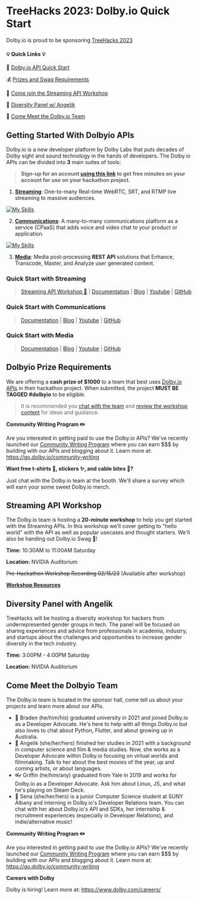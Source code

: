 # TreeHacks 2023: Dolby.io Quick Start

Dolby.io is proud to be sponsoring [TreeHacks 2023](https://www.treehacks.com/)

#### :bulb: **Quick Links** :bulb:
:hammer: [Dolby.io API Quick Start](https://github.com/dolbyio-samples/hackathon-quick-start/blob/main/TreeHacks2023/TreeHacks2023.md#getting-started-with-dolbyio-apis)

:moneybag: [Prizes and Swag Requirements](https://github.com/dolbyio-samples/hackathon-quick-start/blob/main/TreeHacks2023/TreeHacks2023.md#dolbyio-prize-requirements) 

:raising_hand: [Come join the Streaming API Workshop](https://github.com/dolbyio-samples/hackathon-quick-start/blob/main/TreeHacks2023/TreeHacks2023.md#streaming-api-workshop) 

:microphone: [Diversity Panel w/ Angelik](https://github.com/dolbyio-samples/hackathon-quick-start/blob/main/TreeHacks2023/TreeHacks2023.md#diversity-panel-with-angelik) 

:eyes: [Come Meet the Dolby.io Team](https://github.com/dolbyio-samples/hackathon-quick-start/blob/main/TreeHacks2023/TreeHacks2023.md#come-meet-the-dolbyio-team) 


## Getting Started With Dolbyio APIs
Dolby.io is a new developer platform by Dolby Labs that puts decades of Dolby sight and sound technology in the hands of developers. The Dolby.io APIs can be divided into **3** main suites of tools:

> **Sign-up for an account [using this link](https://bit.ly/dolbyio-at-treehacks) to get free minutes on your account for use on your hackathon project.**

1. **[Streaming](https://docs.dolby.io/streaming-apis/docs/client-sdks)**: One-to-many Real-time WebRTC, SRT, and RTMP live streaming to massive audiences.

[![My Skills](https://skillicons.dev/icons?i=js,react,swift,java,flutter,dotnet,linux,mac,unreal,unity&perline=15)](https://docs.dolby.io/streaming-apis/docs/client-sdks)

2. **[Communications](https://docs.dolby.io/communications-apis/docs)**: A many-to-many communications platform as a service (CPaaS) that adds voice and video chat to your product or application.

[![My Skills](https://skillicons.dev/icons?i=js,react,swift,java,flutter,cpp,dotnet,linux,mac,unreal,unity&perline=15)](https://docs.dolby.io/communications-apis/docs)

3. **[Media](https://docs.dolby.io/media-apis/docs)**: Media post-processing **REST API** solutions that Enhance, Transcode, Master, and Analyze user generated content.


### Quick Start with Streaming 
> [Streaming API Workshop :raising_hand:](https://github.com/dolbyio-samples/hackathon-quick-start/blob/main/TreeHacks2023/TreeHacks2023.md#streaming-api-workshop) | [Documentation](https://docs.dolby.io/streaming-apis/docs/client-sdks) | [Blog](https://dolby.io/blog/category/streaming/) | [Youtube](https://www.youtube.com/@DolbyIO) | [GitHub](https://github.com/dolbyio-samples)

### Quick Start with Communications 
> [Documentation](https://docs.dolby.io/communications-apis/docs) | [Blog](https://dolby.io/blog/category/communications/) | [Youtube](https://www.youtube.com/@DolbyIO) | [GitHub](https://github.com/dolbyio-samples)

### Quick Start with Media 
> [Documentation](https://docs.dolby.io/media-apis/docs) | [Blog](https://dolby.io/blog/category/media/) | [Youtube](https://www.youtube.com/@DolbyIO) | [GitHub](https://github.com/dolbyio-samples)


## Dolbyio Prize Requirements
We are offering a **cash prize of $1000** to a team that best uses [Dolby.io APIs](https://github.com/dolbyio-samples/hackathon-quick-start/blob/main/TreeHacks2023/TreeHacks2023.md#getting-started-with-dolbyio-apis) in their hackathon project.
When submitted, the project **MUST BE TAGGED #dolbyio** to be eligible.

> It is recommended you [chat with the team](https://github.com/dolbyio-samples/hackathon-quick-start/blob/main/TreeHacks2023/TreeHacks2023.md#come-meet-the-dolbyio-team) and [review the workshop content](https://github.com/dolbyio-samples/hackathon-quick-start/blob/main/TreeHacks2023/TreeHacks2023.md#streaming-api-workshop) for ideas and guidance.


**Community Writing Program :pencil2:**

Are you interested in getting paid to use the Dolby.io APIs? We've recently launched our [Community Writing Program](https://go.dolby.io/community-writing) where you can earn $$$ by building with our APIs and blogging about it. Learn more at: https://go.dolby.io/community-writing

**Want free t-shirts :shirt:, stickers :sparkles:, and cable bites :electric_plug:?**

Just chat with the Dolby.io team at the booth. We'll share a survey which will earn your some sweet Dolby.io merch. 



## Streaming API Workshop

The Dolby.io team is hosting a **20-minute workshop** to help you get started with the Streaming APIs. In this workshop we'll cover getting to "hello world" with the API as well as popular usecases and thought starters. We'll also be handing out Dolby.io Swag :shirt:!

**Time:** 10:30AM to 11:00AM Saturday 

**Location:** NVIDIA Auditorium

~~Pre-Hackathon Workshop Recording 02/15/23~~ (Available after workshop)

**[Workshop Resources](https://github.com/dolbyio-samples/workshop-streaming-apis-getting-started)**



## Diversity Panel with Angelik
TreeHacks will be hosting a diversity workshop for hackers from underrepresented gender groups in tech. The panel will be focused on sharing experiences and advice from professionals in academia, industry, and startups about the challenges and opportunities to increase gender diversity in the tech industry. 

**Time:** 3:00PM - 4:00PM Saturday

**Location:** NVIDIA Auditorium


## Come Meet the Dolbyio Team
The Dolby.io team is located in the sponsor hall, come tell us about your projects and learn more about our APIs.
- 🏃 Braden (he/him/his) graduated university in 2021 and joined Dolby.io as a Developer Advocate. He's here to help with all things Dolby.io but also loves to chat about Python, Flutter, and about growing up in Australia.
- 🎥 Angelik (she/her/hers) finished her studies in 2021 with a background in computer science and film & media studies. Now, she works as a Developer Advocate within Dolby.io focusing on virtual worlds and filmmaking. Talk to her about the best movies of the year, up and coming artists, or about languages. 
- 👓 Griffin (he/him/any) graduated from Yale in 2019 and works for Dolby.io as a Developer Advocate. Ask him about Linux, JS, and what he's playing on Steam Deck.
- 🌝 Sena (she/her/hers) is a junior Computer Science student at SUNY Albany and interning in Dolby.io's Developer Relations team. You can chat with her about Dolby.io's API and SDKs, her internship & recruitment experiences (especially in Developer Relations), and indie/alternative music!

**Community Writing Program :pencil2:**

Are you interested in getting paid to use the Dolby.io APIs? We've recently launched our [Community Writing Program](https://go.dolby.io/community-writing) where you can earn $$$ by building with our APIs and blogging about it. Learn more at: https://go.dolby.io/community-writing

**Careers with Dolby**

Dolby is hiring! Learn more at: https://www.dolby.com/careers/

